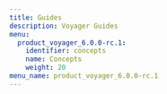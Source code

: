 ```yaml
---
title: Guides
description: Voyager Guides
menu:
  product_voyager_6.0.0-rc.1:
    identifier: concepts
    name: Concepts
    weight: 20
menu_name: product_voyager_6.0.0-rc.1
---
```



